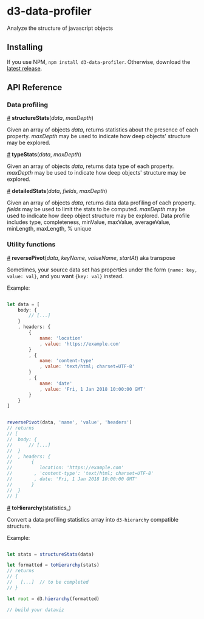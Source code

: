 # d3-data-profiler

Analyze the structure of javascript objects

## Installing

If you use NPM, `npm install d3-data-profiler`. Otherwise, download the [latest release](https://github.com/Mango-information-systems/d3-data-profiler/releases/latest).

## API Reference


### Data profiling

<a href="#structureStats" name="structureStats">#</a> <b>structureStats</b>(_data_, _maxDepth_)

Given an array of objects _data_, returns statistics about the presence of each property. _maxDepth_ may be used to indicate how deep objects' structure may be explored.

<a href="#typeStats" name="typeStats">#</a> <b>typeStats</b>(_data_, _maxDepth_)

Given an array of objects _data_, returns data type of each property. _maxDepth_ may be used to indicate how deep objects' structure may be explored.

<a href="#detailedStats" name="detailedStats">#</a> <b>detailedStats</b>(_data_, _fields_, _maxDepth_)

Given an array of objects _data_, returns data data profiling of each property. _fields_ may be used to limit the stats to be computed. _maxDepth_ may be used to indicate how deep object structure may be explored. Data profile includes type, completeness, minValue, maxValue, averageValue, minLength, maxLength, % unique

### Utility functions

<a href="#reversePivot" name="reversePivot">#</a> <b>reversePivot</b>(_data_, _keyName_, _valueName_, _startAt_) aka transpose

Sometimes, your source data set has properties under the form `{name: key, value: val}`, and you want `{key: val}` instead. 

Example: 

````javascript

let data = [
	body: {
		// [...]
	}
	, headers: {
		{
			name: 'location'
			, value: 'https://example.com'
		}
		, {
			name: 'content-type'
			, value: 'text/html; charset=UTF-8'
		}
		, {
			name: 'date'
			, value: 'Fri, 1 Jan 2018 10:00:00 GMT'
		}
	}
]


reversePivot(data, 'name', 'value', 'headers')
// returns
// [
// 	body: {
// 		// [...]
// 	}
// 	, headers: {
//	     {
// 	      	location: 'https://example.com'
// 	  	  , 'content-type': 'text/html; charset=UTF-8'
// 	  	  , date: 'Fri, 1 Jan 2018 10:00:00 GMT'
//	     }
// 	}
// ]

````


<a href="#toHierarchy" name="toHierarchy">#</a> <b>toHierarchy</b>(statistics_)

Convert a data profiling statistics array into `d3-hierarchy` compatible structure.



Example: 

````javascript

let stats = structureStats(data)

let formatted = toHierarchy(stats) 
// returns 
// {
//   [...]  // to be completed
// }

let root = d3.hierarchy(formatted)

// build your dataviz


````





